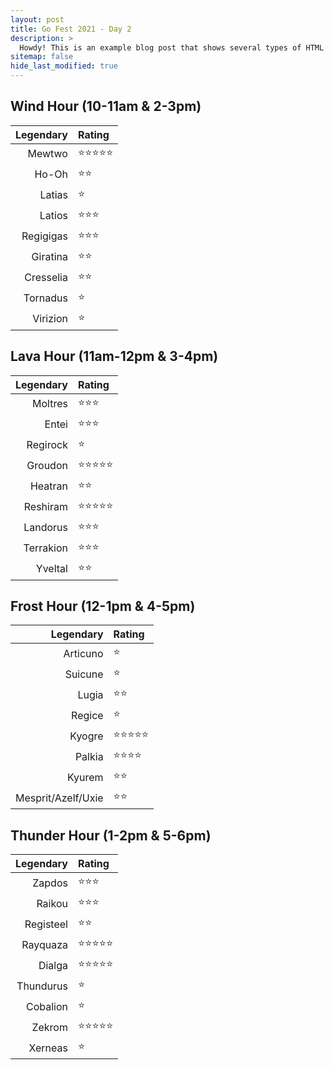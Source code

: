 ```yaml
---
layout: post
title: Go Fest 2021 - Day 2
description: >
  Howdy! This is an example blog post that shows several types of HTML content supported in this theme.
sitemap: false
hide_last_modified: true
---
```


## Wind Hour (10-11am & 2-3pm)

| Legendary | Rating   |
|----------:|:----------|
| Mewtwo    | ⭐⭐⭐⭐⭐ |P
| Ho-Oh     | ⭐⭐ |
| Latias    | ⭐ |S
| Latios    | ⭐⭐⭐ |
| Regigigas | ⭐⭐⭐ |N
| Giratina  | ⭐⭐ |
| Cresselia | ⭐⭐ |
| Tornadus  | ⭐ |
| Virizion  | ⭐ |

## Lava Hour (11am-12pm & 3-4pm)

| Legendary | Rating   |
|----------:|:----------|
| Moltres   | ⭐⭐⭐ |
| Entei     | ⭐⭐⭐ |
| Regirock  | ⭐ |
| Groudon   | ⭐⭐⭐⭐⭐ |
| Heatran   | ⭐⭐ |N*
| Reshiram  | ⭐⭐⭐⭐⭐ |P
| Landorus  | ⭐⭐⭐ |
| Terrakion | ⭐⭐⭐ |
| Yveltal   | ⭐⭐ |

## Frost Hour (12-1pm & 4-5pm)

| Legendary | Rating   |
|----------:|:----------|
| Articuno  | ⭐ |
| Suicune   | ⭐ |
| Lugia     | ⭐⭐ |
| Regice    | ⭐ |
| Kyogre    | ⭐⭐⭐⭐⭐ |
| Palkia    | ⭐⭐⭐⭐ |
| Kyurem    | ⭐⭐ |
| Mesprit/Azelf/Uxie | ⭐⭐ |

## Thunder Hour (1-2pm & 5-6pm)

| Legendary | Rating   |
|----------:|:----------|
| Zapdos    | ⭐⭐⭐ |
| Raikou    | ⭐⭐⭐ |
| Registeel | ⭐⭐ |
| Rayquaza  | ⭐⭐⭐⭐⭐ |
| Dialga    | ⭐⭐⭐⭐⭐ |
| Thundurus | ⭐ |
| Cobalion  | ⭐ |
| Zekrom    | ⭐⭐⭐⭐⭐ |
| Xerneas   | ⭐ |

